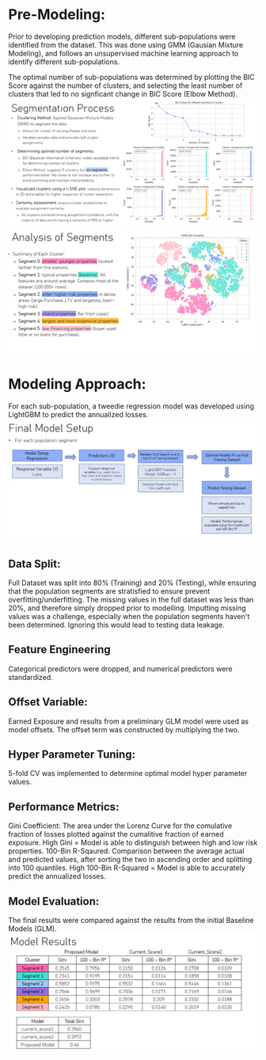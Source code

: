 # Pre-Modeling:
Prior to developing prediction models, different sub-populations were identified from the dataset. This was done using GMM (Gausian Mixture Modeling), and follows an unsupervised machine learning approach to identify different sub-populations.

The optimal number of sub-populations was determined by plotting the BIC Score against the number of clusters, and selecting the least number of clusters that led to no signficant change in BIC Score (Elbow Method). 
![Segmentation](/assets/img/Segmentation.PNG)
![Segmentation Analysis](/assets/img/anal_segments.PNG)

# Modeling Approach:
For each sub-population, a tweedie regression model was developed using LightGBM to predict the annualized losses. 
![Model Setup](/assets/img/model_setup.PNG)

## Data Split:

Full Dataset was split into 80% (Training) and 20% (Testing), while ensuring that the population segments are stratisfied to ensure prevent overfitting/underfitting. 
The missing values in the full dataset was less than 20%, and therefore simply dropped prior to modelling. Imputting missing values was a challenge, especially when the population segments haven't been determined. Ignoring this would lead to testing data leakage. 

## Feature Engineering
Categorical predictors were dropped, and numerical predictors were standardized. 

## Offset Variable:
Earned Exposure and results from a preliminary GLM model were used as model offsets. The offset term was constructed by multiplying the two. 

## Hyper Parameter Tuning:
5-fold CV was implemented to determine optimal model hyper parameter values. 

## Performance Metrics:
Gini Coefficient: The area under the Lorenz Curve for the comulative fraction of losses plotted against the cumalitive fraction of earned exposure. High Gini = Model is able to distinguish between high and low risk properties. 
100-Bin R-Sqaured: Comparison between the average actual and predicted values, after sorting the two in ascending order and splitting into 100 quantiles. High 100-Bin R-Squared = Model is able to accurately predict the annualized losses. 

## Model Evaluation:
The final results were compared against the results from the initial Baseline Models (GLM). 
![Results](/assets/img/results.PNG)





